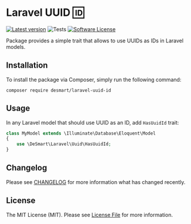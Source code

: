 # Laravel UUID 🆔

[![Latest version](https://img.shields.io/packagist/v/desmart/laravel-uuid-id.svg?style=flat)](https://github.com/DeSmart/laravel-money)
![Tests](https://github.com/desmart/laravel-uuid-id/workflows/Run%20Tests/badge.svg)
[![Software License](https://img.shields.io/badge/license-MIT-brightgreen.svg)](https://github.com/DeSmart/laravel-money/blob/master/LICENSE)

Package provides a simple trait that allows to use UUIDs as IDs in Laravel models.

## Installation
To install the package via Composer, simply run the following command:
```
composer require desmart/laravel-uuid-id
```

## Usage
In any Laravel model that should use UUID as an ID, add `HasUuidId` trait:
```php
class MyModel extends \Illuminate\Database\Eloquent\Model
{
    use \DeSmart\Laravel\Uuid\HasUuidId;
}
```

## Changelog

Please see [CHANGELOG](CHANGELOG.md) for more information what has changed recently.

## License

The MIT License (MIT). Please see [License File](LICENSE.md) for more information.